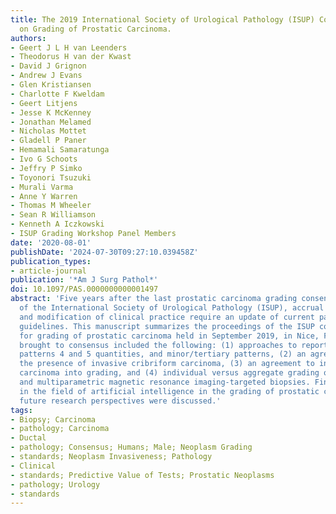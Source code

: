 ```yaml
---
title: The 2019 International Society of Urological Pathology (ISUP) Consensus Conference
  on Grading of Prostatic Carcinoma.
authors:
- Geert J L H van Leenders
- Theodorus H van der Kwast
- David J Grignon
- Andrew J Evans
- Glen Kristiansen
- Charlotte F Kweldam
- Geert Litjens
- Jesse K McKenney
- Jonathan Melamed
- Nicholas Mottet
- Gladell P Paner
- Hemamali Samaratunga
- Ivo G Schoots
- Jeffry P Simko
- Toyonori Tsuzuki
- Murali Varma
- Anne Y Warren
- Thomas M Wheeler
- Sean R Williamson
- Kenneth A Iczkowski
- ISUP Grading Workshop Panel Members
date: '2020-08-01'
publishDate: '2024-07-30T09:27:10.039458Z'
publication_types:
- article-journal
publication: '*Am J Surg Pathol*'
doi: 10.1097/PAS.0000000000001497
abstract: 'Five years after the last prostatic carcinoma grading consensus conference
  of the International Society of Urological Pathology (ISUP), accrual of new data
  and modification of clinical practice require an update of current pathologic grading
  guidelines. This manuscript summarizes the proceedings of the ISUP consensus meeting
  for grading of prostatic carcinoma held in September 2019, in Nice, France. Topics
  brought to consensus included the following: (1) approaches to reporting of Gleason
  patterns 4 and 5 quantities, and minor/tertiary patterns, (2) an agreement to report
  the presence of invasive cribriform carcinoma, (3) an agreement to incorporate intraductal
  carcinoma into grading, and (4) individual versus aggregate grading of systematic
  and multiparametric magnetic resonance imaging-targeted biopsies. Finally, developments
  in the field of artificial intelligence in the grading of prostatic carcinoma and
  future research perspectives were discussed.'
tags:
- Biopsy; Carcinoma
- pathology; Carcinoma
- Ductal
- pathology; Consensus; Humans; Male; Neoplasm Grading
- standards; Neoplasm Invasiveness; Pathology
- Clinical
- standards; Predictive Value of Tests; Prostatic Neoplasms
- pathology; Urology
- standards
---
```

